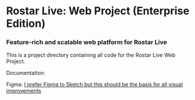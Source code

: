 # Rostar Live: Web Project (Enterprise Edition)
### Feature-rich and scalable web platform for Rostar Live

This is a project directory containing all code for the Rostar Live Web Project.

Documentation:

Figma: [I prefer Figma to Sketch but this should be the basis for all visual improvements](https://www.figma.com/design/FPUDXtSwrUdtM2nQXEqZY8/Rostar?node-id=0-1&t=YsR0N6ntWWZC3bBf-1) 

<!--

**Here are some ideas to get you started:**

🙋‍♀️ A short introduction - what is your organization all about?
🌈 Contribution guidelines - how can the community get involved?
👩‍💻 Useful resources - where can the community find your docs? Is there anything else the community should know?
🍿 Fun facts - what does your team eat for breakfast?
🧙 Remember, you can do mighty things with the power of [Markdown](https://docs.github.com/github/writing-on-github/getting-started-with-writing-and-formatting-on-github/basic-writing-and-formatting-syntax)
-->
